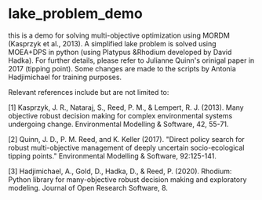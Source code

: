 # lake_problem_demo
this is a demo for solving multi-objective optimization using MORDM (Kasprzyk et al., 2013). A simplified lake problem is solved using MOEA+DPS in python (using Platypus &amp;Rhodium developed by David Hadka). For further details, please refer to Julianne Quinn's orinigal paper in 2017 (tipping point). Some changes are made to the scripts by Antonia Hadjimichael for training purposes.

Relevant references include but are not limited to:

[1] Kasprzyk, J. R., Nataraj, S., Reed, P. M., & Lempert, R. J. (2013). Many objective robust decision making for complex environmental systems undergoing change. Environmental Modelling & Software, 42, 55-71.

[2] Quinn, J. D., P. M. Reed, and K. Keller (2017).  "Direct policy search for robust multi-objective management of deeply uncertain socio-ecological tipping points."  Environmental Modelling & Software, 92:125-141.

[3] Hadjimichael, A., Gold, D., Hadka, D., & Reed, P. (2020). Rhodium: Python library for many-objective robust decision making and exploratory modeling. Journal of Open Research Software, 8.
